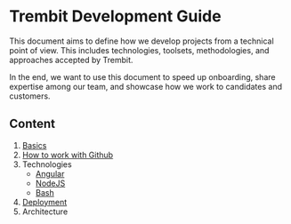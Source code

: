# Trembit Development Guide

This document aims to define how we develop projects from a technical point of view. 
This includes technologies, toolsets, methodologies, and approaches accepted by Trembit. 


In the end, we want to use this document to speed up onboarding, share expertise among our team, and showcase how we work to candidates and customers.

## Content

1. [Basics](basics/basics.md)
1. [How to work with Github](basics/howto-github.md)
1. Technologies
    - [Angular](technologies/angular.md)
    - [NodeJS](technologies/nodejs.md)
    - [Bash](technologies/bash.md)
1. [Deployment](basics/deployment.md)
1. Architecture


